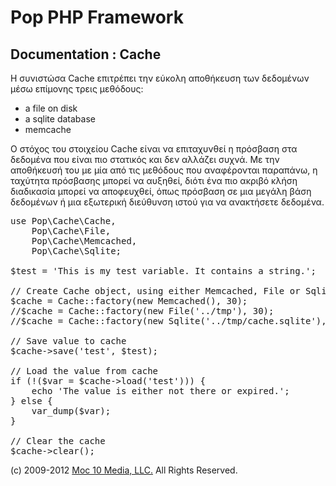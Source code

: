 Pop PHP Framework
=================

Documentation : Cache
---------------------

Η συνιστώσα Cache επιτρέπει την εύκολη αποθήκευση των δεδομένων μέσω επίμονης τρεις μεθόδους:

* a file on disk
* a sqlite database
* memcache

Ο στόχος του στοιχείου Cache είναι να επιταχυνθεί η πρόσβαση στα δεδομένα που είναι πιο στατικός και δεν αλλάζει συχνά. Με την αποθήκευσή του με μία από τις μεθόδους που αναφέρονται παραπάνω, η ταχύτητα πρόσβασης μπορεί να αυξηθεί, διότι ένα πιο ακριβό κλήση διαδικασία μπορεί να αποφευχθεί, όπως πρόσβαση σε μια μεγάλη βάση δεδομένων ή μια εξωτερική διεύθυνση ιστού για να ανακτήσετε δεδομένα.

<pre>
use Pop\Cache\Cache,
    Pop\Cache\File,
    Pop\Cache\Memcached,
    Pop\Cache\Sqlite;

$test = 'This is my test variable. It contains a string.';

// Create Cache object, using either Memcached, File or Sqlite
$cache = Cache::factory(new Memcached(), 30);
//$cache = Cache::factory(new File('../tmp'), 30);
//$cache = Cache::factory(new Sqlite('../tmp/cache.sqlite'), 30);

// Save value to cache
$cache->save('test', $test);

// Load the value from cache
if (!($var = $cache->load('test'))) {
    echo 'The value is either not there or expired.';
} else {
    var_dump($var);
}

// Clear the cache
$cache->clear();
</pre>

(c) 2009-2012 [Moc 10 Media, LLC.](http://www.moc10media.com) All Rights Reserved.

